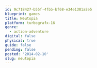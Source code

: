 ```yaml
---
id: 9c718427-b55f-4fbb-bf68-e34e1381a2e5
blueprint: games
title: Neutopia
platform: turbografx-16
genre:
  - action-adventure
digital: false
physical: true
guide: false
pending: false
posted: '2014-02-10'
slug: neutopia
---
```

